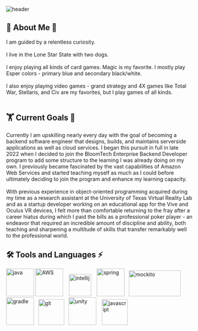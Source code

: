 ![header](https://capsule-render.vercel.app/api?type=waving&color=gradient&height=300&section=header&text=infomanc3r&fontSize=90&animation=fadeIn&fontAlignY=38&desc=James%20Wyatt%20Ray%20III's%20Github%20Page&descAlignY=51&descAlign=62)

<h2>🧙&nbsp;About Me&nbsp;🐺</h2>
I am guided by a relentless curiosity. <br><br>
I live in the Lone Star State with two dogs.<br><br>
I enjoy playing all kinds of card games. Magic is my favorite. I mostly play Esper colors - primary blue and secondary black/white. <br><br>
I also enjoy playing video games - grand strategy and 4X games like Total War, Stellaris, and Civ are my favorites, but I play games of all kinds. <br><br>

<h2>🏋&nbsp;Current Goals&nbsp;🌱</h2>
Currently I am upskilling nearly every day with the goal of becoming a backend software engineer that designs, builds, and maintains serverside applications as well as cloud services. I began this pursuit in full in late 2022 when I decided to join the BloomTech Enterprise Backend Developer program to add some structure to the learning I was already doing on my own. I previously became fascinated by the vast capabilities of Amazon Web Services and started teaching myself as much as I could before ultimately deciding to join the program and enhance my learning capacity. <br><br>
With previous experience in object-oriented programming acquired during my time as a research assistant at the University of Texas Virtual Reality Lab and as a startup developer working on an educational app for the Vive and Oculus VR devices, I felt more than comfortable returning to the fray after a career hiatus during which I paid the bills as a professional poker player - an endeavor that required an incredible amount of discipline and ability, both teaching and sharpening a multitude of skills that transfer remarkably well to the professional world.

<h2>🛠 Tools and Languages ⚡</h2>
<p align="left">
<img src="https://cdn.jsdelivr.net/gh/devicons/devicon/icons/java/java-original.svg" alt="java" width="75" height="75"/>
<img src="https://cdn.jsdelivr.net/gh/devicons/devicon/icons/amazonwebservices/amazonwebservices-plain-wordmark.svg" alt = "AWS" width ="75" height="75"/>&nbsp;&nbsp;&nbsp;           
<img src="https://cdn.jsdelivr.net/gh/devicons/devicon/icons/intellij/intellij-original.svg" alt="intellij" width="60" height="60"/>  &nbsp;&nbsp;
<img src="https://cdn.jsdelivr.net/gh/devicons/devicon/icons/spring/spring-original-wordmark.svg" alt="spring" width="75" height="75"/>&nbsp;&nbsp;
<img src="https://github.com/mockito/mockito.github.io/raw/master/img/logo%402x.png" alt="mockito" width="140" height="70"/>&nbsp;&nbsp;
<img src="https://cdn.jsdelivr.net/gh/devicons/devicon/icons/gradle/gradle-plain.svg" alt="gradle" width="75" height="75"/>&nbsp;&nbsp;
<img src="https://cdn.jsdelivr.net/gh/devicons/devicon/icons/git/git-plain.svg" alt="git" width="70" height="70"/>&nbsp;&nbsp;
<img src="https://cdn.jsdelivr.net/gh/devicons/devicon/icons/unity/unity-original-wordmark.svg" alt="unity" width="75" height="75"/>&nbsp;&nbsp;&nbsp;
<img src="https://cdn.jsdelivr.net/gh/devicons/devicon/icons/javascript/javascript-original.svg" alt="javascript" width="70" height="70"/>&nbsp;&nbsp;&nbsp;


</p>

